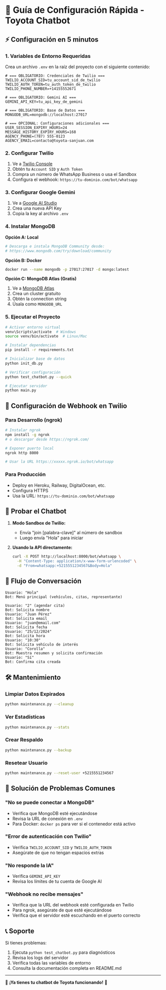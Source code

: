 # 🚗 Guía de Configuración Rápida - Toyota Chatbot

## ⚡ Configuración en 5 minutos

### 1. Variables de Entorno Requeridas

Crea un archivo `.env` en la raíz del proyecto con el siguiente contenido:

```env
# === OBLIGATORIO: Credenciales de Twilio ===
TWILIO_ACCOUNT_SID=tu_account_sid_de_twilio
TWILIO_AUTH_TOKEN=tu_auth_token_de_twilio
TWILIO_PHONE_NUMBER=+14155552671

# === OBLIGATORIO: Gemini AI ===
GEMINI_API_KEY=tu_api_key_de_gemini

# === OBLIGATORIO: Base de Datos ===
MONGODB_URL=mongodb://localhost:27017

# === OPCIONAL: Configuraciones adicionales ===
USER_SESSION_EXPIRY_HOURS=24
MESSAGE_HISTORY_EXPIRY_HOURS=168
AGENCY_PHONE=(787) 555-0123
AGENCY_EMAIL=contacto@toyota-sanjuan.com
```

### 2. Configurar Twilio

1. Ve a [Twilio Console](https://console.twilio.com/)
2. Obtén tu `Account SID` y `Auth Token`
3. Compra un número de WhatsApp Business o usa el Sandbox
4. Configura el webhook: `https://tu-dominio.com/bot/whatsapp`

### 3. Configurar Google Gemini

1. Ve a [Google AI Studio](https://aistudio.google.com/)
2. Crea una nueva API Key
3. Copia la key al archivo `.env`

### 4. Instalar MongoDB

**Opción A: Local**

```bash
# Descarga e instala MongoDB Community desde:
# https://www.mongodb.com/try/download/community
```

**Opción B: Docker**

```bash
docker run --name mongodb -p 27017:27017 -d mongo:latest
```

**Opción C: MongoDB Atlas (Gratis)**

1. Ve a [MongoDB Atlas](https://www.mongodb.com/atlas)
2. Crea un cluster gratuito
3. Obtén la connection string
4. Úsala como `MONGODB_URL`

### 5. Ejecutar el Proyecto

```bash
# Activar entorno virtual
venv\Scripts\activate  # Windows
source venv/bin/activate  # Linux/Mac

# Instalar dependencias
pip install -r requirements.txt

# Inicializar base de datos
python init_db.py

# Verificar configuración
python test_chatbot.py --quick

# Ejecutar servidor
python main.py
```

## 🔧 Configuración de Webhook en Twilio

### Para Desarrollo (ngrok)

```bash
# Instalar ngrok
npm install -g ngrok
# o descargar desde https://ngrok.com/

# Exponer puerto local
ngrok http 8000

# Usar la URL https://xxxxx.ngrok.io/bot/whatsapp
```

### Para Producción

-   Deploy en Heroku, Railway, DigitalOcean, etc.
-   Configura HTTPS
-   Usa la URL: `https://tu-dominio.com/bot/whatsapp`

## 🧪 Probar el Chatbot

1. **Modo Sandbox de Twilio:**

    - Envía "join [palabra-clave]" al número de sandbox
    - Luego envía "Hola" para iniciar

2. **Usando la API directamente:**
    ```bash
    curl -X POST http://localhost:8000/bot/whatsapp \
      -H "Content-Type: application/x-www-form-urlencoded" \
      -d "From=whatsapp:+5215551234567&Body=Hola"
    ```

## 📱 Flujo de Conversación

```
Usuario: "Hola"
Bot: Menú principal (vehículos, citas, representante)

Usuario: "2" (agendar cita)
Bot: Solicita nombre
Usuario: "Juan Pérez"
Bot: Solicita email
Usuario: "juan@email.com"
Bot: Solicita fecha
Usuario: "25/12/2024"
Bot: Solicita hora
Usuario: "10:30"
Bot: Solicita vehículo de interés
Usuario: "Corolla"
Bot: Muestra resumen y solicita confirmación
Usuario: "Sí"
Bot: Confirma cita creada
```

## 🛠️ Mantenimiento

### Limpiar Datos Expirados

```bash
python maintenance.py --cleanup
```

### Ver Estadísticas

```bash
python maintenance.py --stats
```

### Crear Respaldo

```bash
python maintenance.py --backup
```

### Resetear Usuario

```bash
python maintenance.py --reset-user +5215551234567
```

## 🚨 Solución de Problemas Comunes

### "No se puede conectar a MongoDB"

-   Verifica que MongoDB esté ejecutándose
-   Revisa la URL de conexión en `.env`
-   Para Docker: `docker ps` para ver si el contenedor está activo

### "Error de autenticación con Twilio"

-   Verifica `TWILIO_ACCOUNT_SID` y `TWILIO_AUTH_TOKEN`
-   Asegúrate de que no tengan espacios extras

### "No responde la IA"

-   Verifica `GEMINI_API_KEY`
-   Revisa los límites de tu cuenta de Google AI

### "Webhook no recibe mensajes"

-   Verifica que la URL del webhook esté configurada en Twilio
-   Para ngrok, asegúrate de que esté ejecutándose
-   Verifica que el servidor esté escuchando en el puerto correcto

## 📞 Soporte

Si tienes problemas:

1. Ejecuta `python test_chatbot.py` para diagnósticos
2. Revisa los logs del servidor
3. Verifica todas las variables de entorno
4. Consulta la documentación completa en README.md

---

🎉 **¡Ya tienes tu chatbot de Toyota funcionando!** 🎉

